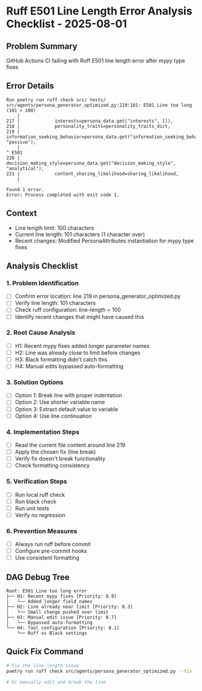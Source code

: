 # Ruff E501 Line Length Error Analysis Checklist - 2025-08-01

## Problem Summary
GitHub Actions CI failing with Ruff E501 line length error after mypy type fixes

## Error Details
```
Run poetry run ruff check src/ tests/
src/agents/persona_generator_optimized.py:219:101: E501 Line too long (101 > 100)
    |
217 |             interests=persona_data.get("interests", []),
218 |             personality_traits=personality_traits_dict,
219 |             information_seeking_behavior=persona_data.get("information_seeking_behavior", "passive"),
    |                                                                                                     ^ E501
220 |             decision_making_style=persona_data.get("decision_making_style", "analytical"),
221 |             content_sharing_likelihood=sharing_likelihood,
    |

Found 1 error.
Error: Process completed with exit code 1.
```

## Context
- Line length limit: 100 characters
- Current line length: 101 characters (1 character over)
- Recent changes: Modified PersonaAttributes instantiation for mypy type fixes

## Analysis Checklist

### 1. Problem Identification
- [ ] Confirm error location: line 219 in persona_generator_optimized.py
- [ ] Verify line length: 101 characters
- [ ] Check ruff configuration: line-length = 100
- [ ] Identify recent changes that might have caused this

### 2. Root Cause Analysis
- [ ] H1: Recent mypy fixes added longer parameter names
- [ ] H2: Line was already close to limit before changes
- [ ] H3: Black formatting didn't catch this
- [ ] H4: Manual edits bypassed auto-formatting

### 3. Solution Options
- [ ] Option 1: Break line with proper indentation
- [ ] Option 2: Use shorter variable name
- [ ] Option 3: Extract default value to variable
- [ ] Option 4: Use line continuation

### 4. Implementation Steps
- [ ] Read the current file content around line 219
- [ ] Apply the chosen fix (line break)
- [ ] Verify fix doesn't break functionality
- [ ] Check formatting consistency

### 5. Verification Steps
- [ ] Run local ruff check
- [ ] Run black check
- [ ] Run unit tests
- [ ] Verify no regression

### 6. Prevention Measures
- [ ] Always run ruff before commit
- [ ] Configure pre-commit hooks
- [ ] Use consistent formatting

## DAG Debug Tree

```
Root: E501 Line too long error
├── H1: Recent mypy fixes [Priority: 0.9]
│   └── Added longer field names
├── H2: Line already near limit [Priority: 0.3]
│   └── Small change pushed over limit
├── H3: Manual edit issue [Priority: 0.7]
│   └── Bypassed auto-formatting
└── H4: Tool configuration [Priority: 0.1]
    └── Ruff vs Black settings
```

## Quick Fix Command
```bash
# Fix the line length issue
poetry run ruff check src/agents/persona_generator_optimized.py --fix

# Or manually edit and break the line
```